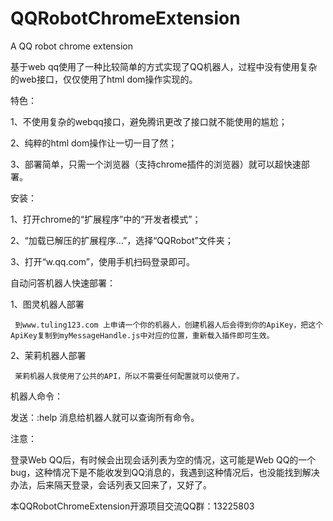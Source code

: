 # QQRobotChromeExtension
A QQ robot chrome extension

基于web qq使用了一种比较简单的方式实现了QQ机器人，过程中没有使用复杂的web接口，仅仅使用了html dom操作实现的。


特色：

  1、不使用复杂的webqq接口，避免腾讯更改了接口就不能使用的尴尬；
  
  2、纯粹的html dom操作让一切一目了然；
  
  3、部署简单，只需一个浏览器（支持chrome插件的浏览器）就可以超快速部署。


安装：

  1、打开chrome的“扩展程序”中的“开发者模式”；
  
  2、“加载已解压的扩展程序...”，选择“QQRobot”文件夹；
  
  3、打开“w.qq.com”，使用手机扫码登录即可。
  
  
自动问答机器人快速部署：

  1、图灵机器人部署
  
     到www.tuling123.com 上申请一个你的机器人，创建机器人后会得到你的ApiKey，把这个ApiKey复制到myMessageHandle.js中对应的位置，重新载入插件即可生效。
     
  2、茉莉机器人部署
  
     茉莉机器人我使用了公共的API，所以不需要任何配置就可以使用了。


机器人命令：

  发送：:help 消息给机器人就可以查询所有命令。


注意：

登录Web QQ后，有时候会出现会话列表为空的情况，这可能是Web QQ的一个bug，这种情况下是不能收发到QQ消息的，我遇到这种情况后，也没能找到解决办法，后来隔天登录，会话列表又回来了，又好了。


本QQRobotChromeExtension开源项目交流QQ群：13225803
